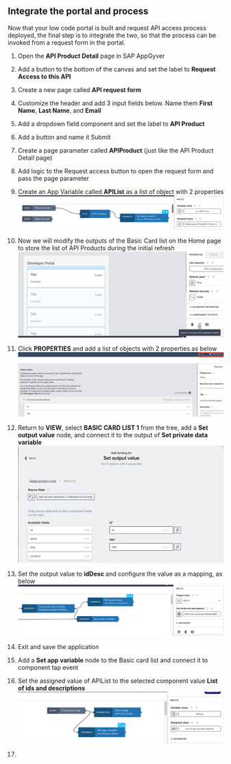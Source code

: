 ## Integrate the portal and process
Now that your low code portal is built and request API access process deployed, the final step is to integrate the two, so that the process can be invoked from a request form in the portal.
  1. Open the **API Product Detail** page in SAP AppGyver
  2. Add a button to the bottom of the canvas and set the label to **Request Access to this API**
  3. Create a new page called **API request form**
  4. Customize the header and add 3 input fields below. Name them **First Name**, **Last Name**, and **Email**
  5. Add a dropdown field component and set the label to **API Product**
  6. Add a button and name it Submit
  7. Create a page parameter called **APIProduct** (just like the API Product Detail page)
  8. Add logic to the Request access button to open the request form and pass the page parameter
  9. Create an App Variable called **APIList** as a list of object with 2 properties
     ![Create app variable](img/SetPageVar.png)

  10. Now we will modify the outputs of the Basic Card list on the Home page to store the list of API Products during the initial refresh
     ![Component Editor](img/ComponentEditor.png)

  11. Click **PROPERTIES** and add  a list of objects with 2 properties as below
     ![Output value](img/OutputValues.png)

  12. Return to **VIEW**, select **BASIC CARD LIST 1** from the tree, add a **Set output value** node, and connect it to the output of **Set private data variable**
     ![Set output value](img/SetOutputValue.png)

  13. Set the output value to **idDesc** and configure the value as a mapping, as below
     ![Configure mapping](img/BasicCardLogic.png)

  14. Exit and save the application
  15. Add a **Set app variable** node to the Basic card list and connect it to component tap event
  16. Set the assigned value of APIList to the selected component value **List of ids and descriptions**
     ![List of ids](img/SetAppVariable.png)

  17. 